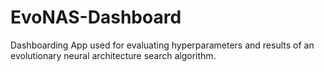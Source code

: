 # EvoNAS-Dashboard
Dashboarding App used for evaluating hyperparameters and results of an evolutionary neural architecture search algorithm. 
